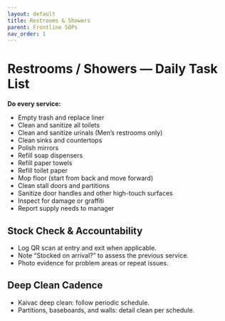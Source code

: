 ```yaml
---
layout: default
title: Restrooms & Showers
parent: Frontline SOPs
nav_order: 1
---
```


# Restrooms / Showers — Daily Task List

**Do every service:**

- Empty trash and replace liner  
- Clean and sanitize all toilets  
- Clean and sanitize urinals (Men’s restrooms only)  
- Clean sinks and countertops  
- Polish mirrors  
- Refill soap dispensers  
- Refill paper towels  
- Refill toilet paper  
- Mop floor (start from back and move forward)  
- Clean stall doors and partitions  
- Sanitize door handles and other high-touch surfaces  
- Inspect for damage or graffiti  
- Report supply needs to manager  

## Stock Check & Accountability
- Log QR scan at entry and exit when applicable.
- Note “Stocked on arrival?” to assess the previous service.
- Photo evidence for problem areas or repeat issues.

## Deep Clean Cadence
- Kaivac deep clean: follow periodic schedule.
- Partitions, baseboards, and walls: detail clean per schedule.
